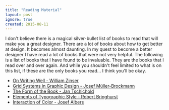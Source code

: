 ```yaml
---
title: "Reading Material"
layout: post
ignore: true
created: 2015-08-11
---
```


I don't believe there is a magical silver-bullet list of books to read that
will make you a great designer. There are a lot of books about how to get
better at design. It becomes almost daunting. In my quest to become a
better designer I have read a lot of books that were not very helpful. The
following is a list of books that I have found to be invaluable. They are
the books that I read over and over again. And while you shouldn't feel
limited to what is on this list, if these are the only books you read... I
think you'll be okay.

*   [On Writing Well - William Zinser](http://www.amazon.com/Writing-Well-30th-Anniversary-Edition/dp/0060891548)
*   [Grid Systems in Graphic Design - Josef Müller-Brockmann](http://www.amazon.com/Grid-Systems-Graphic-Design-Communication/dp/3721201450/ref=sr_1_1?s=books&ie=UTF8&qid=1439319532&sr=1-1&keywords=grid+systems)
*   [The Form of the Book - Jan Tschichold](http://www.amazon.com/Form-Book-Morality-Classic-Typography/dp/0881791164/ref=sr_1_1?s=books&ie=UTF8&qid=1439319563&sr=1-1&keywords=form+of+the+book+jan+tschichold)
*   [Elements of Typographic Style - Robert Bringhurst](http://www.amazon.com/The-Elements-Typographic-Style-Anniversary/dp/0881792128/ref=pd_sim_14_2?ie=UTF8&refRID=139BWS4FABMYEEM7TVAR)
*   [Interaction of Color - Josef Albers](http://www.amazon.com/Interaction-Color-Anniversary-Josef-Albers/dp/0300179359/ref=sr_1_1?s=books&ie=UTF8&qid=1439319634&sr=1-1&keywords=interaction+of+color)
